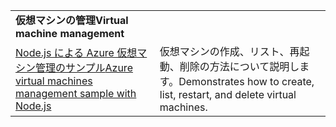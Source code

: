 | | |
|---|---|
| <span data-ttu-id="9bdd1-101">**仮想マシンの管理**</span><span class="sxs-lookup"><span data-stu-id="9bdd1-101">**Virtual machine management**</span></span> ||
| [<span data-ttu-id="9bdd1-102">Node.js による Azure 仮想マシン管理のサンプル</span><span class="sxs-lookup"><span data-stu-id="9bdd1-102">Azure virtual machines management sample with Node.js</span></span>](https://github.com/Azure-Samples/compute-node-manage-vm) | <span data-ttu-id="9bdd1-103">仮想マシンの作成、リスト、再起動、削除の方法について説明します。</span><span class="sxs-lookup"><span data-stu-id="9bdd1-103">Demonstrates how to create, list, restart, and delete virtual machines.</span></span> |